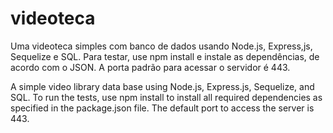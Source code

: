 # videoteca

Uma videoteca simples com banco de dados usando Node.js, Express,js, Sequelize e SQL.
Para testar, use npm install e instale as dependências, de acordo com o JSON.
A porta padrão para acessar o servidor é 443.

A simple video library data base using Node.js, Express.js, Sequelize, and SQL.
To run the tests, use npm install to install all required dependencies as specified in the package.json file.
The default port to access the server is 443.

